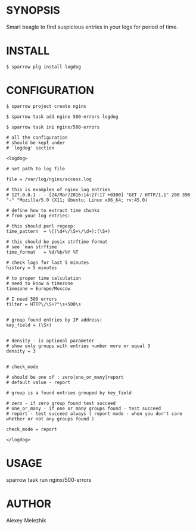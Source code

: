 # SYNOPSIS

Smart beagle to find suspicious entries in your logs for period of time.

# INSTALL

    $ sparrow plg install logdog

# CONFIGURATION

    $ sparrow project create nginx

    $ sparrow task add nginx 500-errors logdog

    $ sparrow task ini nginx/500-errors 

    # all the configuration
    # should be kept under
    # `logdog' section
    
    <logdog>
    
    # set path to log file
      
    file = /var/log/nginx/access.log
    
    # this is examples of nginx log entries
    # 127.0.0.1 - - [24/Mar/2016:14:27:17 +0300] "GET / HTTP/1.1" 200 396 "-" "Mozilla/5.0 (X11; Ubuntu; Linux x86_64; rv:45.0)
    
    # define how to extract time chunks 
    # from your log entries:
    
    # this should perl regexp:
    time_pattern  = \[(\d+\/\S+\/\d+):(\S+)
    
    # this should be posix strftime format
    # see `man strftime`
    time_format   = %d/%b/%Y %T
    
    # check logs for last 5 minutes
    history = 5 minutes
    
    # to proper time calculation 
    # need to know a timezone
    timezone = Europe/Moscow
    
    # I need 500 errors
    filter = HTTP\/\S+?"\s+500\s
    
    
    # group found entries by IP address:
    key_field = (\S+)
    
    
    # density - is optional parameter
    # show only groups with entries number more or equal 3 
    density = 3
    
    
    # check_mode
    
    # should be one of : zero|one_or_many|report
    # default value - report
    
    # group is a found entries grouped by key_field
    
    # zero - if zero group found test succeed
    # one_or_many - if one or many groups found - test succeed
    # report - test succeed always ( report mode - when you don't care whether or not any groups found )
    
    check_mode = report
    
    </logdog>
    
# USAGE

   sparrow task run nginx/500-errors 

# AUTHOR

Alexey Melezhik
